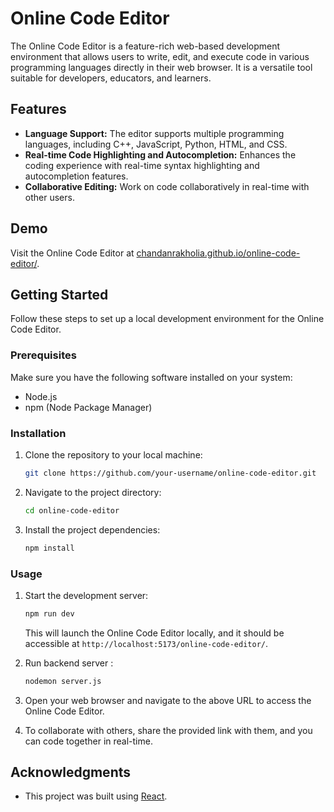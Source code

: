 
# Online Code Editor

The Online Code Editor is a feature-rich web-based development environment that allows users to write, edit, and execute code in various programming languages directly in their web browser. It is a versatile tool suitable for developers, educators, and learners.

## Features

- **Language Support:** The editor supports multiple programming languages, including C++, JavaScript, Python, HTML, and CSS.
- **Real-time Code Highlighting and Autocompletion:** Enhances the coding experience with real-time syntax highlighting and autocompletion features.
- **Collaborative Editing:** Work on code collaboratively in real-time with other users.

## Demo

Visit the Online Code Editor at [chandanrakholia.github.io/online-code-editor/](https://chandanrakholia.github.io/online-code-editor/).

## Getting Started

Follow these steps to set up a local development environment for the Online Code Editor.

### Prerequisites

Make sure you have the following software installed on your system:

- Node.js
- npm (Node Package Manager)

### Installation

1. Clone the repository to your local machine:

    ```bash
    git clone https://github.com/your-username/online-code-editor.git
    ```

2. Navigate to the project directory:

    ```bash
    cd online-code-editor
    ```

3. Install the project dependencies:

    ```bash
    npm install
    ```

### Usage

1. Start the development server:

    ```bash
    npm run dev
    ```

   This will launch the Online Code Editor locally, and it should be accessible at `http://localhost:5173/online-code-editor/`.

2. Run backend server :

    ```bash
    nodemon server.js
    ```

3. Open your web browser and navigate to the above URL to access the Online Code Editor.

4. To collaborate with others, share the provided link with them, and you can code together in real-time.


## Acknowledgments

- This project was built using [React](https://reactjs.org/).
